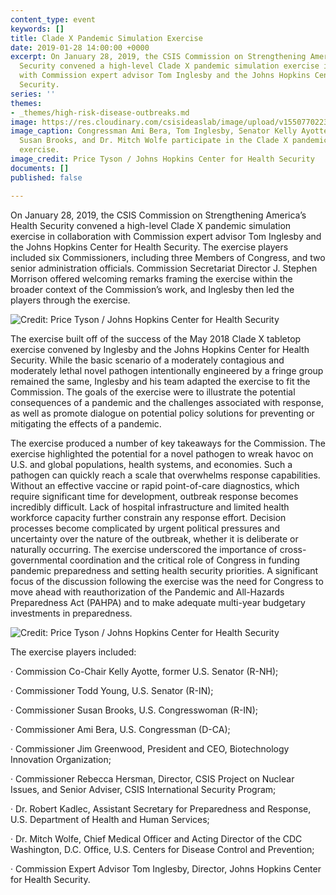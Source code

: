 ```yaml
---
content_type: event
keywords: []
title: Clade X Pandemic Simulation Exercise
date: 2019-01-28 14:00:00 +0000
excerpt: On January 28, 2019, the CSIS Commission on Strengthening America’s Health
  Security convened a high-level Clade X pandemic simulation exercise in collaboration
  with Commission expert advisor Tom Inglesby and the Johns Hopkins Center for Health
  Security.
series: ''
themes:
- _themes/high-risk-disease-outbreaks.md
image: https://res.cloudinary.com/csisideaslab/image/upload/v1550770223/health-commission/clade-x-header.jpg
image_caption: Congressman Ami Bera, Tom Inglesby, Senator Kelly Ayotte, Congresswoman
  Susan Brooks, and Dr. Mitch Wolfe participate in the Clade X pandemic simulation
  exercise.
image_credit: Price Tyson / Johns Hopkins Center for Health Security
documents: []
published: false

---
```

On January 28, 2019, the CSIS Commission on Strengthening America’s Health Security convened a high-level Clade X pandemic simulation exercise in collaboration with Commission expert advisor Tom Inglesby and the Johns Hopkins Center for Health Security. The exercise players included six Commissioners, including three Members of Congress, and two senior administration officials. Commission Secretariat Director J. Stephen Morrison offered welcoming remarks framing the exercise within the broader context of the Commission’s work, and Inglesby then led the players through the exercise.

![Credit: Price Tyson / Johns Hopkins Center for Health Security](https://res.cloudinary.com/csisideaslab/image/upload/v1550770220/health-commission/clade-x-1.jpg "Rebecca Hersman, Dr. Robert Kadlec, Congressman Ami Bera, Tom Inglesby, Senator Kelly Ayotte, Congresswoman Susan Brooks, Dr. Mitch Wolfe, and Senator Todd Young participate in the Clade X pandemic simulation")

The exercise built off of the success of the May 2018 Clade X tabletop exercise convened by Inglesby and the Johns Hopkins Center for Health Security. While the basic scenario of a moderately contagious and moderately lethal novel pathogen intentionally engineered by a fringe group remained the same, Inglesby and his team adapted the exercise to fit the Commission. The goals of the exercise were to illustrate the potential consequences of a pandemic and the challenges associated with response, as well as promote dialogue on potential policy solutions for preventing or mitigating the effects of a pandemic.

The exercise produced a number of key takeaways for the Commission. The exercise highlighted the potential for a novel pathogen to wreak havoc on U.S. and global populations, health systems, and economies. Such a pathogen can quickly reach a scale that overwhelms response capabilities. Without an effective vaccine or rapid point-of-care diagnostics, which require significant time for development, outbreak response becomes incredibly difficult. Lack of hospital infrastructure and limited health workforce capacity further constrain any response effort. Decision processes become complicated by urgent political pressures and uncertainty over the nature of the outbreak, whether it is deliberate or naturally occurring. The exercise underscored the importance of cross-governmental coordination and the critical role of Congress in funding pandemic preparedness and setting health security priorities. A significant focus of the discussion following the exercise was the need for Congress to move ahead with reauthorization of the Pandemic and All-Hazards Preparedness Act (PAHPA) and to make adequate multi-year budgetary investments in preparedness.

![Credit: Price Tyson / Johns Hopkins Center for Health Security](https://res.cloudinary.com/csisideaslab/image/upload/v1550770221/health-commission/clade-x-2.jpg "Commission Secretariat Director J. Stephen Morrison offers welcoming remarks.")

The exercise players included:

· Commission Co-Chair Kelly Ayotte, former U.S. Senator (R-NH);

· Commissioner Todd Young, U.S. Senator (R-IN);

· Commissioner Susan Brooks, U.S. Congresswoman (R-IN);

· Commissioner Ami Bera, U.S. Congressman (D-CA);

· Commissioner Jim Greenwood, President and CEO, Biotechnology Innovation Organization;

· Commissioner Rebecca Hersman, Director, CSIS Project on Nuclear Issues, and Senior Adviser, CSIS International Security Program;

· Dr. Robert Kadlec, Assistant Secretary for Preparedness and Response, U.S. Department of Health and Human Services;

· Dr. Mitch Wolfe, Chief Medical Officer and Acting Director of the CDC Washington, D.C. Office, U.S. Centers for Disease Control and Prevention;

· Commission Expert Advisor Tom Inglesby, Director, Johns Hopkins Center for Health Security.